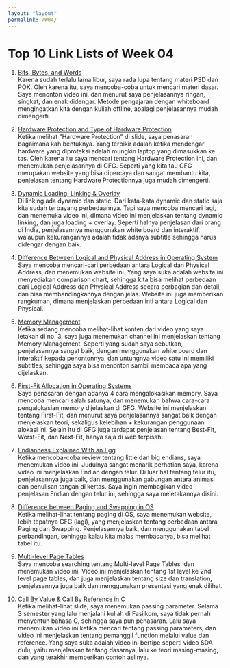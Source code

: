 ```yaml
---
layout: "layout"
permalink: /W04/
---
```


# Top 10 Link Lists of Week 04

1. [Bits, Bytes, and Words](https://youtu.be/Weyv-V8xz0c)<br>
Karena sudah terlalu lama libur, saya rada lupa tentang materi PSD dan POK. Oleh karena itu, saya mencoba-coba untuk mencari materi dasar. Saya menonton video ini, dan menurut saya penjelasannya ringan, singkat, dan enak didengar. Metode pengajaran dengan whiteboard mengingatkan kita dengan kuliah offline, apalagi penjelasannya mudah dimengerti.

2. [Hardware Protection and Type of Hardware Protection](https://www.geeksforgeeks.org/hardware-protection-and-type-of-hardware-protection/)<br>
Ketika melihat "Hardware Protection" di slide, saya penasaran bagaimana kah bentuknya. Yang terpikir adalah ketika mendengar hardware yang diproteksi adalah mungkin laptop yang dimasukkan ke tas. Oleh karena itu saya mencari tentang Hardware Protection ini, dan menemukan penjelasannya di GFG. Seperti yang kita tau GFG merupakan website yang bisa dipercaya dan sangat membantu kita, penjelasan tentang Hardware Protectionnya juga mudah dimengerti.

3. [Dynamic Loading, Linking & Overlay](https://youtu.be/lWVQsld8hMI)<br>
Di linking ada dynamic dan static. Dari kata-kata dynamic dan static saja kita sudah terbayang perbedaannya. Tapi saya mencoba mencari lagi, dan menemuka video ini, dimana video ini menjelaskan tentang dynamic linking, dan juga loading + overlay. Seperti halnya penjelasan dari orang di India, penjelasannya menggunakan white board dan interaktif, walaupun kekurangannya adalah tidak adanya subtitle sehingga harus didengar dengan baik.

4. [Difference Between Logical and Physical Address in Operating System](https://techdifferences.com/difference-between-logical-and-physical-address.html)<br>
Saya mencoba mencari-cari perbedaan antara Logical dan Physical Address, dan menemukan website ini. Yang saya suka adalah website ini menyediakan comparison chart, sehingga kita bisa melihat perbedaan dari Logical Address dan Physical Address secara perbagian dan detail, dan bisa membandingkannya dengan jelas. Website ini juga memberikan rangkuman, dimana menjelaskan perbedaan inti antara Logical dan Physical.

5. [Memory Management](https://youtu.be/UDPYpf-nsDY)<br>
Ketika sedang mencoba melihat-lihat konten dari video yang saya letakan di no. 3, saya juga menemukan channel ini menjelaskan tentang Memory Management. Seperti yang sudah saya sebutkan, penjelasannya sangat baik, dengan menggunakan white board dan interaktif kepada penontonnya, dan untungnya video satu ini memiliki subtitles, sehingga saya bisa menonton sambil membaca apa yang dijelaskan.

6. [First-Fit Allocation in Operating Systems](https://www.geeksforgeeks.org/first-fit-allocation-in-operating-systems/)<br>
Saya penasaran dengan adanya 4 cara mengalokasikan memory. Saya mencoba mencari salah satunya, dan menemukan bahwa cara-cara pengalokasian memory dijelaskan di GFG. Website ini menjelaskan tentang First-Fit, dan menurut saya penjelasannya sangat baik dengan menjelaskan teori, sekaligus kelebihan + kekurangan penggunaan alokasi ini. Selain itu di GFG juga terdapat penjelasan tentang Best-Fit, Worst-Fit, dan Next-Fit, hanya saja di web terpisah.

7. [Endianness Explained With an Egg](https://youtu.be/NcaiHcBvDR4)<br>
Ketika mencoba-coba review tentang little dan big endians, saya menemukan video ini. Judulnya sangat menarik perhatian saya, karena video ini menjelaskan Endian dengan telur. Di luar hal tentang telur itu, penjelasannya juga baik, dan menggunakan gabungan antara animasi dan penulisan tangan di kertas. Saya ingin membagikan video penjelasan Endian dengan telur ini, sehingga saya meletakannya disini.

8. [Difference between Paging and Swapping in OS](https://www.geeksforgeeks.org/difference-between-paging-and-swapping-in-os/?ref=rp)<br>
Ketika melihat-lihat tentang paging di OS, saya menemukan website, lebih tepatnya GFG (lagi), yang menjelaskan tentang perbedaan antara Paging dan Swapping. Penjelasannya baik, dan menggunakan tabel perbandingan, sehingga kalau kita malas membacanya, bisa melihat tabel itu. 

9. [Multi-level Page Tables](https://youtu.be/Z4kSOv49GNc)<br>
Saya mencoba searching tentang Multi-level Page Tables, dan menemukan video ini. Video ini menjelaskan tentang 1st level ke 2nd level page tables, dan juga menjelaskan tentang size dan translation, penjelasannya juga baik dan menggunakan presentasi yang enak dilihat.

10. [Call By Value & Call By Reference in C](https://youtu.be/HEiPxjVR8CU)<br>
Ketika melihat-lihat slide, saya menemukan passing parameter. Selama 3 semester yang lalu menjalani kuliah di Fasilkom, saya tidak pernah menyentuh bahasa C, sehingga saya pun penasaran. Lalu saya menemukan video ini ketika mencari tentang passing parameters, dan video ini menjelaskan tentang pemanggil function melalui value dan reference. Yang saya suka adalah video ini bertipe seperti video SDA dulu, yaitu menjelaskan tentang dasarnya, lalu ke teori masing-masing, dan yang terakhir memberikan contoh aslinya.

